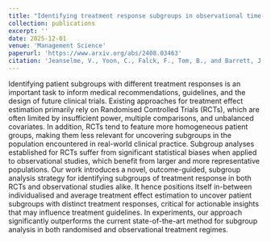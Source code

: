 ```yaml
---
title: "Identifying treatment response subgroups in observational time-to-event data"
collection: publications
excerpt: ''
date: 2025-12-01
venue: 'Management Science'
paperurl: 'https://www.arxiv.org/abs/2408.03463'
citation: 'Jeanselme, V., Yoon, C., Falck, F., Tom, B., and Barrett, J. <b>Identifying treatment response subgroups in observational time-to-event data</b>. In <i>Machine Learning for Health</i>.'
---
```


Identifying patient subgroups with different treatment responses is an important task to inform medical recommendations, guidelines, and the design of future clinical trials. Existing approaches for treatment effect estimation primarily rely on Randomised Controlled Trials (RCTs), which are often limited by insufficient power, multiple comparisons, and unbalanced covariates. In addition, RCTs tend to feature more homogeneous patient groups, making them less relevant for uncovering subgroups in the population encountered in real-world clinical practice. Subgroup analyses established for RCTs suffer from significant statistical biases when applied to observational studies, which benefit from larger and more representative populations. Our work introduces a novel, outcome-guided, subgroup analysis strategy for identifying subgroups of treatment response in both RCTs and observational studies alike. It hence positions itself in-between individualised and average treatment effect estimation to uncover patient subgroups with distinct treatment responses, critical for actionable insights that may influence treatment guidelines. In experiments, our approach significantly outperforms the current state-of-the-art method for subgroup analysis in both randomised and observational treatment regimes.